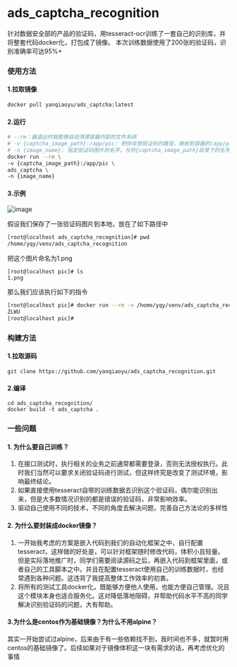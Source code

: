 # ads_captcha_recognition

针对数据安全部的产品的验证码，用tesseract-ocr训练了一套自己的识别库，并将整套代码docker化，打包成了镜像。
本次训练数据使用了200张的验证码，识别准确率可达95%+

### 使用方法

#### 1.拉取镜像
```bash
docker pull yanqiaoyu/ads_captcha:latest
```

#### 2.运行
```bash
# --rm：器退出时就能够自动清理容器内部的文件系统
# -v {captcha_image_path}:/app/pic: 把你存放验证码的路径，映射到容器的/app/pic中
# -n {image_name}: 指定验证码图片的名字，与你{captcha_image_path}目录下的名字保持一致
docker run --rm \
-v {captcha_image_path}:/app/pic \
ads_captcha \
-n {image_name}
```

#### 3.示例
![image](https://user-images.githubusercontent.com/19269618/117099972-1e084680-ada5-11eb-9f73-1d3c8fbae083.png)

假设我们保存了一张验证码图片到本地，放在了如下路径中
```bash
[root@localhost ads_captcha_recognition]# pwd
/home/yqy/venv/ads_captcha_recognition
```
把这个图片命名为1.png
```
[root@localhost pic]# ls
1.png
```
那么我们应该执行如下的指令
```bash
[root@localhost pic]# docker run --rm -v /home/yqy/venv/ads_captcha_recognition/app/pic/:/app/pic ads_captcha -n 1.png
ZLWU
[root@localhost pic]#
```


### 构建方法
#### 1.拉取源码
```shell
git clone https://github.com/yanqiaoyu/ads_captcha_recognition.git
```

#### 2.编译
```shell
cd ads_captcha_recognition/
docker build -t ads_captcha .
```

### 一些问题

#### 1. 为什么要自己训练？
1) 在接口测试时，执行相关的业务之前通常都需要登录，否则无法授权执行。此时我们当然可以要求关闭验证码进行测试，但这样终究是改变了测试环境，影响最终结论。
2) 如果直接使用tesseract自带的训练数据去识别这个验证码，偶尔能识别出来，但是大多数情况识别的都是错误的验证码，非常影响效率。
3) 驱动自己使用不同的技术，不同的角度去解决问题，完善自己方法论的多样性

#### 2. 为什么要封装成docker镜像？
1) 一开始我考虑的方案是嵌入代码到我们的自动化框架之中，自行配置tesseract，这样做的好处是，可以针对框架随时修改代码，体积小且轻量。但是实际落地推广时，同学们需要阅读源码之后，再嵌入代码到框架里面，或者自己的工具脚本之中。并且在配置tesseract使用自己的训练数据时，也经常遇到各种问题。这违背了我提高整体工作效率的初衷。
2) 将所有的测试工具docker化，既能够方便他人使用，也能方便自己管理。况且这个模块本身也适合服务化。这对降低落地阻碍，并帮助代码水平不高的同学解决识别验证码的问题，大有帮助。

#### 3.为什么是centos作为基础镜像？为什么不用alpine？
其实一开始尝试过alpine，后来由于有一些依赖找不到，我时间也不多，就暂时用centos的基础镜像了。后续如果对于镜像体积这一块有需求的话，再考虑优化的事情
